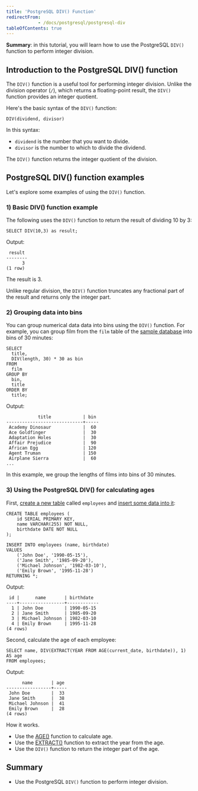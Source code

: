 ```yaml
---
title: 'PostgreSQL DIV() Function'
redirectFrom: 
            - /docs/postgresql/postgresql-div
tableOfContents: true
---
```


**Summary**: in this tutorial, you will learn how to use the PostgreSQL `DIV()` function to perform integer division.



## Introduction to the PostgreSQL DIV() function



The `DIV()` function is a useful tool for performing integer division. Unlike the division operator (`/`), which returns a floating-point result, the `DIV()` function provides an integer quotient.



Here's the basic syntax of the `DIV()` function:



```
DIV(dividend, divisor)
```



In this syntax:



- `dividend` is the number that you want to divide.
- `divisor` is the number to which to divide the dividend.


The `DIV()` function returns the integer quotient of the division.



## PostgreSQL DIV() function examples



Let's explore some examples of using the `DIV()` function.



### 1) Basic DIV() function example



The following uses the `DIV()` function to return the result of dividing 10 by 3:



```
SELECT DIV(10,3) as result;
```



Output:



```
 result
--------
      3
(1 row)
```



The result is 3.



Unlike regular division, the `DIV()` function truncates any fractional part of the result and returns only the integer part.



### 2) Grouping data into bins



You can group numerical data data into bins using the `DIV()` function. For example, you can group film from the `film` table of the [sample database](https://www.postgresqltutorial.com/postgresql-getting-started/postgresql-sample-database/) into bins of 30 minutes:



```
SELECT
  title,
  DIV(length, 30) * 30 as bin
FROM
  film
GROUP BY
  bin,
  title
ORDER BY
  title;
```



Output:



```
            title            | bin
-----------------------------+-----
 Academy Dinosaur            |  60
 Ace Goldfinger              |  30
 Adaptation Holes            |  30
 Affair Prejudice            |  90
 African Egg                 | 120
 Agent Truman                | 150
 Airplane Sierra             |  60
...
```



In this example, we group the lengths of films into bins of 30 minutes.



### 3) Using the PostgreSQL DIV() for calculating ages



First, [create a new table](/docs/postgresql/postgresql-create-table/) called `employees` and [insert some data into it](https://www.postgresqltutorial.com/postgresql-tutorial/postgresql-insert-multiple-rows):



```
CREATE TABLE employees (
    id SERIAL PRIMARY KEY,
    name VARCHAR(255) NOT NULL,
    birthdate DATE NOT NULL
);

INSERT INTO employees (name, birthdate)
VALUES
    ('John Doe', '1990-05-15'),
    ('Jane Smith', '1985-09-20'),
    ('Michael Johnson', '1982-03-10'),
    ('Emily Brown', '1995-11-28')
RETURNING *;
```



Output:



```
 id |      name       | birthdate
----+-----------------+------------
  1 | John Doe        | 1990-05-15
  2 | Jane Smith      | 1985-09-20
  3 | Michael Johnson | 1982-03-10
  4 | Emily Brown     | 1995-11-28
(4 rows)
```



Second, calculate the age of each employee:



```
SELECT name, DIV(EXTRACT(YEAR FROM AGE(current_date, birthdate)), 1) AS age
FROM employees;
```



Output:



```
      name       | age
-----------------+-----
 John Doe        |  33
 Jane Smith      |  38
 Michael Johnson |  41
 Emily Brown     |  28
(4 rows)
```



How it works.



- Use the [AGE()](https://www.postgresqltutorial.com/postgresql-date-functions/postgresql-age/) function to calculate age.
- Use the [EXTRACT()](https://www.postgresqltutorial.com/postgresql-date-functions/postgresql-extract/) function to extract the year from the age.
- Use the `DIV()` function to return the integer part of the age.


## Summary



- Use the PostgreSQL `DIV()` function to perform integer division.
